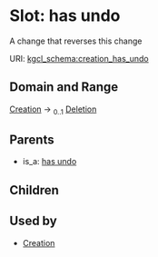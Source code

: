 
# Slot: has undo


A change that reverses this change

URI: [kgcl_schema:creation_has_undo](https://w3id.org/kgcl-schema/creation_has_undo)


## Domain and Range

[Creation](Creation.md) &#8594;  <sub>0..1</sub> [Deletion](Deletion.md)

## Parents

 *  is_a: [has undo](has_undo.md)

## Children


## Used by

 * [Creation](Creation.md)
